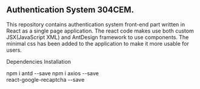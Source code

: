 ## Authentication System 304CEM. 
This repository contains authentication system front-end part written in React as a single page application. The react code makes use both custom JSX(JavaScript XML) and AntDesign framework to use components. The minimal css has been added to the application to make it more usable for users.


   Dependencies Installation

   npm i antd --save 
   npm i axios --save   
   react-google-recaptcha --save
             


